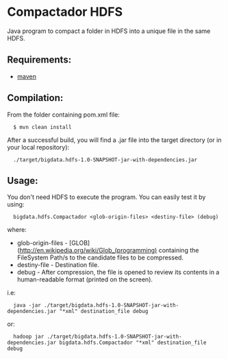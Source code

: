 Compactador HDFS
================

Java program to compact a folder in HDFS into a unique file in the same HDFS.

Requirements:
-------------
* [maven](http://maven.apache.org)

Compilation:
------------

From the folder containing pom.xml file:

      $ mvn clean install

After a successful build, you will find a .jar file into the target directory (or in your local repository):

      ./target/bigdata.hdfs-1.0-SNAPSHOT-jar-with-dependencies.jar


Usage:
------

You don't need HDFS to execute the program. You can easily test it by using:

      bigdata.hdfs.Compactador <glob-origin-files> <destiny-file> (debug)

where: 

* glob-origin-files - [GLOB](http://en.wikipedia.org/wiki/Glob_(programming) containing the FileSystem Path/s to the candidate files to be compressed.
* destiny-file - Destination file.
* debug - After compression, the file is opened to review its contents in a human-readable format (printed on the screen).

i.e:

      java -jar ./target/bigdata.hdfs-1.0-SNAPSHOT-jar-with-dependencies.jar "*xml" destination_file debug

or:

      hadoop jar ./target/bigdata.hdfs-1.0-SNAPSHOT-jar-with-dependencies.jar bigdata.hdfs.Compactador "*xml" destination_file debug
